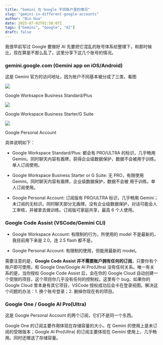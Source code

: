 ```yaml
---
title: "Gemini 在 Google 不同账户里的情况"
slug: "gemini-in-different-google-accounts"
author: "Bin Hua"
date: 2025-07-02T02:58:07Z
tags: ["Gemini", "Google", "AI"]
draft: false
---
```


我很早前写过 Google 要做好 AI 先要把它混乱的账号体系给整理下，和那时候比，现在算是不那么乱了。这里分享下这几个账号的情况。

### gemini.google.com (Gemini app on iOS/Android)

这是 Gemini 官方的访问地址，因为账户不同基本被分成了三类，看图

![](https://storage.tourcoder.com/tcblog/gemini-in-different-google-accounts-001.png)

Google Worksapce Business Standard/Plus

![](https://storage.tourcoder.com/tcblog/gemini-in-different-google-accounts-002.png)

Google Workspace Business Starter/G Suite

![](https://storage.tourcoder.com/tcblog/gemini-in-different-google-accounts-003.png)

Google Personal Account

具体说明如下：

- Google Workspace Standard/Plus: 都会有 PRO/ULTRA 的标识，几乎畅用 Gemini。同时聊天内容有盾牌，获得企业级数据保护，数据不会被用于训练。单人订阅使用。

- Google Workspace Business Starter or G Suite: 无 PRO，有限使用 Gemini。同时聊天内容有盾牌，企业级数据保护，数据不会被 用于训练。单人订阅使用。

- Google Personal Account: 订阅版有 PRO/ULTRA 标识，几乎畅用 Gemini；未订阅的无标识。同时聊天部分无盾牌，没有企业级数据保护，对话可能会人工审核，并被拿去做训练。订阅版可家庭共享，最高 6 个人使用。

### Google Code Assist (VSCode/Gemini CLI)

- Google Workspace Account: 有限制的行为，所使用的 model 不是最新的，我目前用下来是 2.0，连 2.5 flash 都不是。

- Google Personal Account: 有限制的使用，但能用最新的 model。

需要注意的是，**Google Code Assist 并不需要账户拥有任何的订阅**，只要你有个账户即可使用，和 Google One/Google AI Pro(Ultra) 没有任何关系。唯一有关系的是，当你授权 Google Code Assist 后，会在你的 Google Cloud 自动创建一个受限的项目，这个项目你几乎没有任何的控制权。这里有个 bug，如果你的 Google Cloud 里本身有其它项目，VSCode 授权成功后会卡在登录视图。解决这个问题的办法：1. 换个账号登录；2. 删掉你现在有的项目。

### Google One / Google AI Pro(Ultra)

这是 Google Personal Account 的两个订阅，它们不是同一个东西。

Google One 的订阅主要作用体现在存储容量的大小，在 Gemini 的使用上是未订阅的受限版本；Google AI Pro(Ultra) 的订阅主要体现在 Gemini 使用上，几乎畅用。同时还赠送了存储容量。
